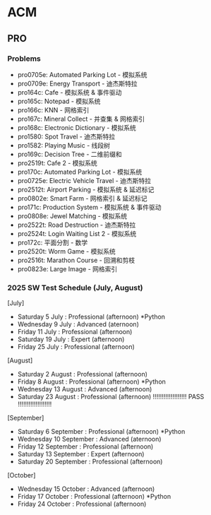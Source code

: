 # ACM

## PRO

### Problems

- pro0705e: Automated Parking Lot - 模拟系统
- pro0709e: Energy Transport - 迪杰斯特拉
- pro164c: Cafe - 模拟系统 & 事件驱动
- pro165c: Notepad - 模拟系统
- pro166c: KNN - 网格索引
- pro167c: Mineral Collect - 并查集 & 网格索引
- pro168c: Electronic Dictionary - 模拟系统
- pro1580: Spot Travel - 迪杰斯特拉
- pro1582: Playing Music - 线段树
- pro169c: Decision Tree - 二维前缀和
- pro2519t: Cafe 2 - 模拟系统
- pro170c: Automated Parking Lot - 模拟系统
- pro0725e: Electric Vehicle Travel - 迪杰斯特拉
- pro2512t: Airport Parking - 模拟系统 & 延迟标记
- pro0802e: Smart Farm - 网格索引 & 延迟标记
- pro171c: Production System - 模拟系统 & 事件驱动
- pro0808e: Jewel Matching - 模拟系统
- pro2522t: Road Destruction - 迪杰斯特拉
- pro2524t: Login Waiting List 2 - 模拟系统
- pro172c: 平面分割 - 数学
- pro2520t: Worm Game - 模拟系统
- pro2516t: Marathon Course - 回溯和剪枝
- pro0823e: Large Image - 网格索引

### 2025 SW Test Schedule (July, August)

[July]
- Saturday 5 July : Professional (afternoon) *Python
- Wednesday 9 July : Advanced (aternoon)
- Friday 11 July : Professional (afternoon)
- Saturday 19 July : Expert (afternoon)
- Friday 25 July : Professional (afternoon)

[August]
- Saturday 2 August : Professional (afternoon)
- Friday 8 August : Professional (afternoon) *Python
- Wednesday 13 August : Advanced (afternoon)
- Saturday 23 August : Professional (afternoon) !!!!!!!!!!!!!!!!!!! PASS !!!!!!!!!!!!!!!!!!!

[September]
- Saturday 6 September : Professional (afternoon) *Python
- Wednesday 10 September : Advanced (aternoon)
- Friday 12 September : Professional (afternoon)
- Saturday 13 September : Expert (afternoon)
- Saturday 20 September : Professional (afternoon)

[October]
- Wednesday 15 October : Advanced (afternoon)
- Friday 17 October : Professional (afternoon) *Python
- Friday 24 October : Professional (afternoon)
